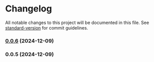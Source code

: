# Changelog

All notable changes to this project will be documented in this file. See [standard-version](https://github.com/conventional-changelog/standard-version) for commit guidelines.

### [0.0.6](https://github.com/similie/pg-microservice-datasource/compare/v0.0.5...v0.0.6) (2024-12-09)

### 0.0.5 (2024-12-09)
